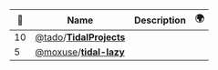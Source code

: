 |:star2: | Name | Description | 🌍|
|---|---|---|---|
|10|[@tado](https://github.com/tado)/[**TidalProjects**](https://github.com/tado/TidalProjects)|||
|5|[@moxuse](https://github.com/moxuse)/[**tidal-lazy**](https://github.com/moxuse/tidal-lazy)|||

